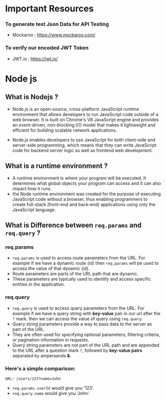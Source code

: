 # Important Resources 

### To generate test Json Data for API Testing 
- Mockaroo : https://www.mockaroo.com/

### To verify our encoded JWT Token 
- JWT.io : https://jwt.io/


# Node js

## What is Nodejs ? 
- Node.js is an open-source, cross-platform JavaScript runtime environment that allows developers to run JavaScript code outside of a web browser. It is built on Chrome's V8 JavaScript engine and provides an event-driven, non-blocking I/O model that makes it lightweight and efficient for building scalable network applications.

- Node.js enables developers to use JavaScript for both client-side and server-side programming, which means that they can write JavaScript code for backend server logic as well as frontend web development.

## What is a runtime environment ?
- A runtime environment is where your program will be executed. It determines what global objects your program can access and it can also impact how it runs.
- the Node runtime environment was created for the purpose of executing JavaScript code without a browser, thus enabling programmers to create full-stack (front-end and back-end) applications using only the JavaScript language.

## What is Difference between `req.params` and `req.query` ? 

### req.params
- `req.params` is used to access route parameters from the URL. For example if we have a dynamic route (id) then `req.params` will be used to access the value of that dynamic (id).
- Route parameters are parts of the URL path that are dynamic.
- These parameters are typically used to identify and access specific entities in the application.

### req.query
- `req.query` is used to access query parameters from the URL. For example if we have a query string with **key-value** pair in our url after the `?` mark. then we can access the value of query using `req.query`.
- Query string parameters provide a way to pass data to the server as part of the URL.
- They are often used for specifying optional parameters, filtering criteria, or pagination information in requests.
- Query string parameters are not part of the URL path and are appended to the URL after a question mark `?`, followed by **key-value pairs** separated by ampersands **&**.

### Here's a simple comparison:
`URL: /users/123?name=John`

- `req.params.userId` would give you '123'. 
- `req.query.name` would give you 'John'.


